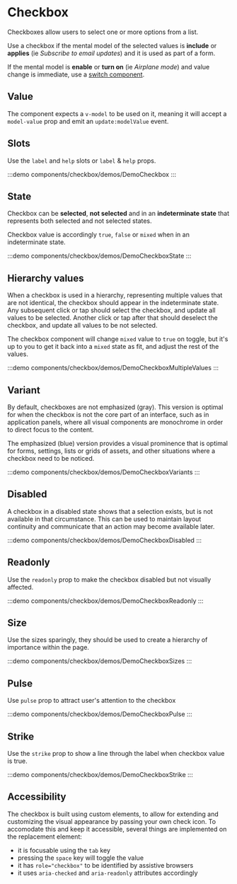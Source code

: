 <script setup>
import DemoCheckbox from '@/components/checkbox/demos/DemoCheckbox.vue'
import DemoCheckboxVariants from '@/components/checkbox/demos/DemoCheckboxVariants.vue'
import DemoCheckboxPulse from '@/components/checkbox/demos/DemoCheckboxPulse.vue'
import DemoCheckboxDisabled from '@/components/checkbox/demos/DemoCheckboxDisabled.vue'
import DemoCheckboxStrike from '@/components/checkbox/demos/DemoCheckboxStrike.vue'
import DemoCheckboxSizes from '@/components/checkbox/demos/DemoCheckboxSizes.vue'
import DemoCheckboxState from '@/components/checkbox/demos/DemoCheckboxState.vue'
import DemoCheckboxReadonly from '@/components/checkbox/demos/DemoCheckboxReadonly.vue'
import DemoCheckboxMultipleValues from '@/components/checkbox/demos/DemoCheckboxMultipleValues.vue'
</script>

# Checkbox

Checkboxes allow users to select one or more options from a list.

Use a checkbox if the mental model of the selected values is **include** or **applies** (ie *Subscribe to email updates*) and it is used as part of a form.

If the mental model is **enable** or **turn on** (ie *Airplane mode*) and value change is immediate, use a [switch component](/components/switch/switch.md).

## Value

The component expects a `v-model` to be used on it, meaning it will accept a `model-value` prop and emit an `update:modelValue` event.

## Slots

Use the `label` and `help` slots or `label` & `help` props.

:::demo components/checkbox/demos/DemoCheckbox
<DemoCheckbox />
:::

## State

Checkbox can be **selected**, **not selected** and in an **indeterminate state** that represents both selected and not selected states.

Checkbox value is accordingly `true`, `false` or `mixed` when in an indeterminate state.

:::demo components/checkbox/demos/DemoCheckboxState
<DemoCheckboxState />
:::

## Hierarchy values

When a checkbox is used in a hierarchy, representing multiple values that are not identical, the checkbox should appear in the indeterminate state. Any subsequent click or tap should select the checkbox, and update all values to be selected. Another click or tap after that should deselect the checkbox, and update all values to be not selected.

The checkbox component will change `mixed` value to `true` on toggle, but it's up to you to get it back into a `mixed` state as fit, and adjust the rest of the values.

:::demo components/checkbox/demos/DemoCheckboxMultipleValues
<DemoCheckboxMultipleValues />
:::

## Variant

By default, checkboxes are not emphasized (gray). This version is optimal for when the checkbox is not the core part of an interface, such as in application panels, where all visual components are monochrome in order to direct focus to the content.

The emphasized (blue) version provides a visual prominence that is optimal for forms, settings, lists or grids of assets, and other situations where a checkbox need to be noticed.

:::demo components/checkbox/demos/DemoCheckboxVariants
<DemoCheckboxVariants />
:::

## Disabled

A checkbox in a disabled state shows that a selection exists, but is not available in that circumstance. This can be used to maintain layout continuity and communicate that an action may become available later.

:::demo components/checkbox/demos/DemoCheckboxDisabled
<DemoCheckboxDisabled />
:::

## Readonly

Use the `readonly` prop to make the checkbox disabled but not visually affected.

:::demo components/checkbox/demos/DemoCheckboxReadonly
<DemoCheckboxReadonly />
:::

## Size

Use the sizes sparingly, they should be used to create a hierarchy of importance within the page.

:::demo components/checkbox/demos/DemoCheckboxSizes
<DemoCheckboxSizes />
:::

## Pulse

Use `pulse` prop to attract user's attention to the checkbox

:::demo components/checkbox/demos/DemoCheckboxPulse
<DemoCheckboxPulse />
:::

## Strike

Use the `strike` prop to show a line through the label when checkbox value is true.

:::demo components/checkbox/demos/DemoCheckboxStrike
<DemoCheckboxStrike />
:::

## Accessibility

The checkbox is built using custom elements, to allow for extending and customizing the visual appearance by passing your own check icon. To accomodate this and keep it accessible, several things are implemented on the replacement element:

- it is focusable using the `tab` key
- pressing the `space` key will toggle the value
- it has `role="checkbox"` to be identified by assistive browsers
- it uses `aria-checked` and `aria-readonly` attributes accordingly
